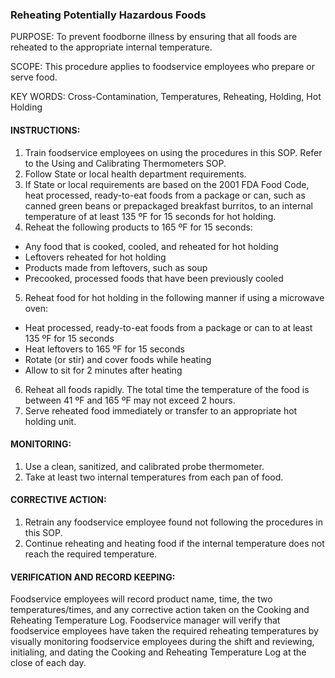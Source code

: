 ### Reheating Potentially Hazardous Foods

PURPOSE: To prevent foodborne illness by ensuring that all foods are reheated to the
appropriate internal temperature.

SCOPE: This procedure applies to foodservice employees who prepare or serve food.

KEY WORDS: Cross-Contamination, Temperatures, Reheating, Holding, Hot Holding

#### INSTRUCTIONS:

1. Train foodservice employees on using the procedures in this SOP. Refer to the Using
and Calibrating Thermometers SOP.
2. Follow State or local health department requirements.
3. If State or local requirements are based on the 2001 FDA Food Code, heat processed, ready-to-eat foods from a package or can, such as canned green beans or prepackaged breakfast burritos, to an internal temperature of at least 135 ºF for 15 seconds for hot holding.
4. Reheat the following products to 165 ºF for 15 seconds:
  * Any food that is cooked, cooled, and reheated for hot holding
  * Leftovers reheated for hot holding
  * Products made from leftovers, such as soup
  * Precooked, processed foods that have been previously cooled
5. Reheat food for hot holding in the following manner if using a microwave oven:
  * Heat processed, ready-to-eat foods from a package or can to at least 135 ºF for 15 seconds
  * Heat leftovers to 165 ºF for 15 seconds
  * Rotate (or stir) and cover foods while heating
  * Allow to sit for 2 minutes after heating
6. Reheat all foods rapidly. The total time the temperature of the food is between 41 ºF and 165 ºF may not exceed 2 hours.
7. Serve reheated food immediately or transfer to an appropriate hot holding unit.

#### MONITORING:
1. Use a clean, sanitized, and calibrated probe thermometer.
2. Take at least two internal temperatures from each pan of food.

#### CORRECTIVE ACTION:
1. Retrain any foodservice employee found not following the procedures in this SOP.
2. Continue reheating and heating food if the internal temperature does not reach the
required temperature.

#### VERIFICATION AND RECORD KEEPING:
Foodservice employees will record product name, time, the two temperatures/times, and
any corrective action taken on the Cooking and Reheating Temperature Log.
Foodservice manager will verify that foodservice employees have taken the required
reheating temperatures by visually monitoring foodservice employees during the shift and
reviewing, initialing, and dating the Cooking and Reheating Temperature Log at the close
of each day. 
